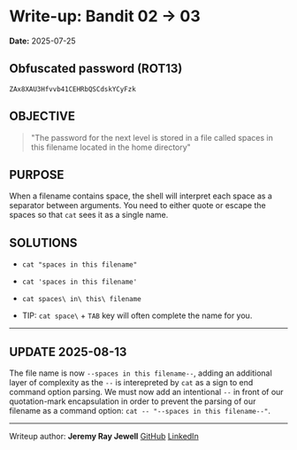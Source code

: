 # Write-up: Bandit 02 → 03  
**Date:** 2025-07-25  

## Obfuscated password (ROT13) 

`ZAx8XAU3Hfvvb41CEHRbQSCdskYCyFzk`

## OBJECTIVE

>"The password for the next level is stored in a file called spaces in this filename located in the home directory"

## PURPOSE

When a filename contains space, the shell will interpret each space as a separator between arguments. You need to either quote or escape the spaces so that `cat` sees it as a single name.

## SOLUTIONS

- `cat "spaces in this filename"`

- `cat 'spaces in this filename'`

- `cat spaces\ in\ this\ filename`

- TIP: `cat space\` + `TAB` key will often complete the name for you.

___

## UPDATE 2025-08-13

The file name is now `--spaces in this filename--`, adding an additional layer of complexity as the `--` is interepreted by `cat` as a sign to end command option parsing. We must now add an intentional `--` in front of our quotation-mark encapsulation in order to prevent the parsing of our filename as a command option: `cat -- "--spaces in this filename--"`.

___

Writeup author: **Jeremy Ray Jewell**
[GitHub](https://github.com/jeremyrayjewell)
[LinkedIn](https://www.linkedin.com/in/jeremyrayjewell)

